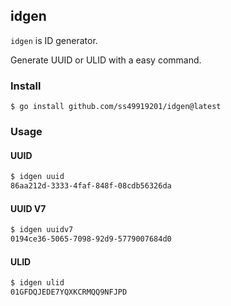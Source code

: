 ## idgen

`idgen` is ID generator.

Generate UUID or ULID with a easy command.

### Install

```
$ go install github.com/ss49919201/idgen@latest
```

### Usage

#### UUID

```sh
$ idgen uuid
86aa212d-3333-4faf-848f-08cdb56326da
```

#### UUID V7

```sh
$ idgen uuidv7
0194ce36-5065-7098-92d9-5779007684d0
```

#### ULID

```sh
$ idgen ulid
01GFDQJEDE7YQXKCRMQQ9NFJPD
```
